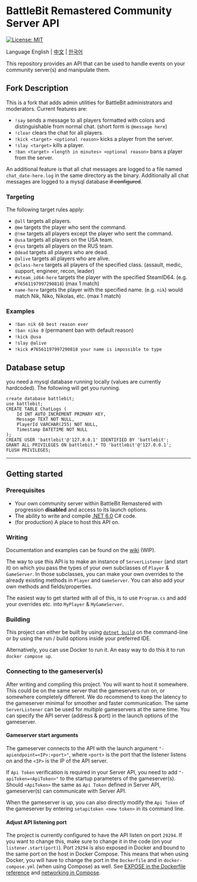# BattleBit Remastered Community Server API

[![License: MIT](https://img.shields.io/badge/License-MIT-yellow.svg)](https://opensource.org/licenses/MIT)

Language English | [中文](/README-zhCN.md) | [한국어](/README-koKR.md)

This repository provides an API that can be used to handle events on your community server(s) and manipulate them.

## Fork Description

This is a fork that adds admin utilities for BattleBit administrators and moderators.
Current features are:

- `!say` sends a message to all players formatted with colors and distinguishable from normal chat. (short form is `@message here`)
- `!clear` clears the chat for all players.
- `!kick <target> <optional reason>` kicks a player from the server.
- `!slay <target>` kills a player.
- `!ban <target> <length in minutes> <optional reason>` bans a player from the server.

An additional feature is that all chat messages are logged to a file named `chat_date-here.log` in the same directory as the binary.
Additionally all chat messages are logged to a mysql database ~~if configured~~.

### Targeting

The following target rules apply:

- `@all` targets all players.
- `@me` targets the player who sent the command.
- `@!me` targets all players except the player who sent the command.
- `@usa` targets all players on the USA team.
- `@rus` targets all players on the RUS team.
- `@dead` targets all players who are dead.
- `@alive` targets all players who are alive.
- `@class-here` targets all players of the specified class. (assault, medic, support, engineer, recon, leader)
- `#steam_id64-here` targets the player with the specified SteamID64. (e.g. `#76561197997290818`) (max 1 match)
- `name-here` targets the player with the specified name. (e.g. `nik`) would match Nik, Niko, Nikolas, etc. (max 1 match)

### Examples

- `!ban nik 60 best reason ever`
- `!ban niko 0` (permanent ban with default reason)
- `!kick @usa`
- `!slay @alive`
- `!kick #76561197997290818 your name is impossible to type`

## Database setup

you need a mysql database running locally (values are currently hardcoded). The following will get you running.

```mysql
create database battlebit;
use battlebit;
CREATE TABLE ChatLogs (
    Id INT AUTO_INCREMENT PRIMARY KEY,
    Message TEXT NOT NULL,
    PlayerId VARCHAR(255) NOT NULL,
    Timestamp DATETIME NOT NULL
);
CREATE USER 'battlebit'@'127.0.0.1' IDENTIFIED BY 'battlebit';
GRANT ALL PRIVILEGES ON battlebit.* TO 'battlebit'@'127.0.0.1';
FLUSH PRIVILEGES;
```

___

## Getting started

### Prerequisites

- Your own community server within BattleBit Remastered with progression **disabled** and access to its launch options.
- The ability to write and compile [.NET 6.0](https://dotnet.microsoft.com/en-us/download/dotnet/6.0) C# code.
- (for production) A place to host this API on.

### Writing

Documentation and examples can be found on the [wiki](https://github.com/MrOkiDoki/BattleBit-Community-Server-API/wiki) (WIP).

The way to use this API is to make an instance of `ServerListener` (and start it) on which you pass the types of your
*own* subclasses of `Player` & `GameServer`. In those subclasses, you can make your own overrides to the already existing methods in `Player` and `GameServer`. You can also add your own methods and fields/properties.

The easiest way to get started with all of this, is to use `Program.cs` and add your overrides etc. into `MyPlayer` & `MyGameServer`.

### Building

This project can either be built by using [`dotnet build`](https://learn.microsoft.com/en-us/dotnet/core/tools/dotnet-build) on the command-line or by using the run / build options inside your preferred IDE.

Alternatively, you can use Docker to run it. An easy way to do this it to run `docker compose up`.

### Connecting to the gameserver(s)

After writing and compiling this project. You will want to host it somewhere. This could be on the same server that the gameservers run on, or somewhere completely different. We do recommend to keep the latency to the gameserver minimal for smoother and faster communication. The same `ServerListener` can be used for *multiple* gameservers at the same time. You can specify the API server (address & port) in the launch options of the gameserver.

#### Gameserver start arguments

The gameserver connects to the API with the launch argument `"-apiendpoint=<IP>:<port>"`, where `<port>` is the port that the listener listens on and the `<IP>` is the IP of the API server.

If `Api Token` verification is required in your Server API, you need to add `"-apiToken=<ApiToken>"` to the startup parameters of the gameserver(s). Should `<ApiToken>` the same as `Api Token` defined in Server API, gameserver(s) can communicate with Server API.

When the gameserver is up, you can also directly modify the `Api Token` of the gameserver by entering `setapitoken <new token>` in its command line.

#### Adjust API listening port

The project is currently configured to have the API listen on port `29294`. If you want to change this, make sure to change it in the code (on your `listener.start(port)`). Port `29294` is also exposed in Docker and bound to the same port on the host in Docker Compose. This means that when using Docker, you will have to change the port in the `Dockerfile` and in `docker-compose.yml` (when using Compose) as well. See [EXPOSE in the Dockerfile reference](https://docs.docker.com/engine/reference/builder/#expose) and [networking in Compose](https://docs.docker.com/compose/networking/).
